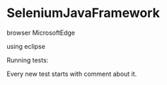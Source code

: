 # SeleniumJavaFramework

browser MicrosoftEdge

using eclipse

Running tests:

Every new test starts with comment about it.
